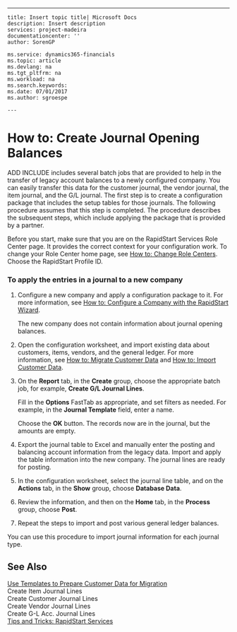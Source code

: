 ---
    title: Insert topic title| Microsoft Docs
    description: Insert description
    services: project-madeira
    documentationcenter: ''
    author: SorenGP

    ms.service: dynamics365-financials
    ms.topic: article
    ms.devlang: na
    ms.tgt_pltfrm: na
    ms.workload: na
    ms.search.keywords:
    ms.date: 07/01/2017
    ms.author: sgroespe

    ---
# How to: Create Journal Opening Balances
ADD INCLUDE<!--[!INCLUDE[navnow](../ApplicationDesign/includes/navnow_md.md)]--> includes several batch jobs that are provided to help in the transfer of legacy account balances to a newly configured company. You can easily transfer this data for the customer journal, the vendor journal, the item journal, and the G\/L journal. The first step is to create a configuration package that includes the setup tables for those journals. The following procedure assumes that this step is completed. The procedure describes the subsequent steps, which include applying the package that is provided by a partner.  
  
 Before you start, make sure that you are on the RapidStart Services Role Center page. It provides the correct context for your configuration work. To change your Role Center home page, see [How to: Change Role Centers](../GettingStarted/how-to-change-role-centers.md). Choose the RapidStart Profile ID.  
  
### To apply the entries in a journal to a new company  
  
1.  Configure a new company and apply a configuration package to it. For more information, see [How to: Configure a Company with the RapidStart Wizard](../SetupAndAdministration/how-to-configure-a-company-with-the-rapidstart-wizard.md).  
  
     The new company does not contain information about journal opening balances.  
  
2.  Open the configuration worksheet, and import existing data about customers, items, vendors, and the general ledger. For more information, see [How to: Migrate Customer Data](../SetupAndAdministration/how-to-migrate-customer-data.md) and [How to: Import Customer Data](../SetupAndAdministration/how-to-import-customer-data.md).  
  
3.  On the **Report** tab, in the **Create** group, choose the appropriate batch job, for example, **Create G\/L Journal Lines**.  
  
     Fill in the **Options** FastTab as appropriate, and set filters as needed. For example, in the **Journal Template** field, enter a name.  
  
     Choose the **OK** button. The records now are in the journal, but the amounts are empty.  
  
4.  Export the journal table to Excel and manually enter the posting and balancing account information from the legacy data. Import and apply the table information into the new company. The journal lines are ready for posting.  
  
5.  In the configuration worksheet, select the journal line table, and on the **Actions** tab, in the **Show** group, choose **Database Data**.  
  
6.  Review the information, and then on the **Home** tab, in the **Process** group, choose **Post**.  
  
7.  Repeat the steps to import and post various general ledger balances.  
  
 You can use this procedure to import journal information for each journal type.  
  
## See Also  
 [Use Templates to Prepare Customer Data for Migration](../SetupAndAdministration/use-templates-to-prepare-customer-data-for-migration.md)   
 Create Item Journal Lines   
 Create Customer Journal Lines   
 Create Vendor Journal Lines   
 Create G\-L Acc. Journal Lines   
 [Tips and Tricks: RapidStart Services](../SetupAndAdministration/tips-and-tricks-rapidstart-services.md)
